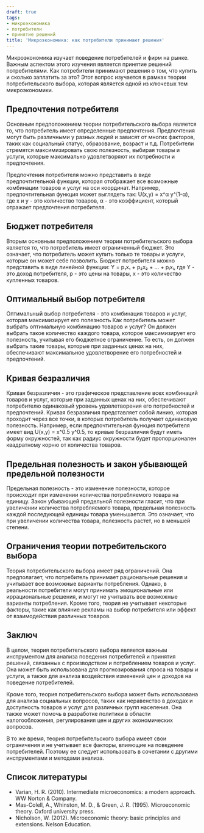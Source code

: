 ```yaml
---
draft: true
tags:
- микроэкономика
- потребители
- принятие решений
title: 'Микроэкономика: как потребители принимают решения'
---
```


Микроэкономика изучает поведение потребителей и фирм на рынке. Важным аспектом этого изучения является принятие решений потребителями. Как потребители принимают решения о том, что купить и сколько заплатить за это? Этот вопрос изучается в рамках теории потребительского выбора, которая является одной из ключевых тем микроэкономики.

## Предпочтения потребителя

Основным предположением теории потребительского выбора является то, что потребитель имеет определенные предпочтения. Предпочтения могут быть различными у разных людей и зависят от многих факторов, таких как социальный статус, образование, возраст и т.д. Потребители стремятся максимизировать свою полезность, выбирая товары и услуги, которые максимально удовлетворяют их потребности и предпочтения.

Предпочтения потребителя можно представить в виде предпочтительной функции, которая отображает все возможные комбинации товаров и услуг на оси координат. Например, предпочтительная функция может выглядеть так: U(x,y) = x^α y^(1-α), где x и y - это количество товаров, α - это коэффициент, который отражает предпочтения потребителя.

## Бюджет потребителя

Вторым основным предположением теории потребительского выбора является то, что потребитель имеет ограниченный бюджет. Это означает, что потребитель может купить только те товары и услуги, которые он может себе позволить. Бюджет потребителя можно представить в виде линейной функции: Y = p₁x₁ + p₂x₂ + ... + pᵢxᵢ, где Y - это доход потребителя, p - это цены на товары, x - это количество купленных товаров.

## Оптимальный выбор потребителя

Оптимальный выбор потребителя - это комбинация товаров и услуг, которая максимизирует его полезность
Как потребитель может выбрать оптимальную комбинацию товаров и услуг? Он должен выбрать такое количество каждого товара, которое максимизирует его полезность, учитывая его бюджетное ограничение. То есть, он должен выбрать такие товары, которые при заданных ценах на них, обеспечивают максимальное удовлетворение его потребностей и предпочтений.

## Кривая безразличия

Кривая безразличия - это графическое представление всех комбинаций товаров и услуг, которые при заданных ценах на них, обеспечивают потребителю одинаковый уровень удовлетворения его потребностей и предпочтений. Кривая безразличия представляет собой линию, которая проходит через все точки, в которых потребитель получает одинаковую полезность. Например, если предпочтительная функция потребителя имеет вид U(x,y) = x^0.5 y^0.5, то кривые безразличия будут иметь форму окружностей, так как радиус окружности будет пропорционален квадратному корню от количества товаров.

## Предельная полезность и закон убывающей предельной полезности

Предельная полезность - это изменение полезности, которое происходит при изменении количества потребляемого товара на единицу. Закон убывающей предельной полезности гласит, что при увеличении количества потребляемого товара, предельная полезность каждой последующей единицы товара уменьшается. Это означает, что при увеличении количества товара, полезность растет, но в меньшей степени.

## Ограничения теории потребительского выбора

Теория потребительского выбора имеет ряд ограничений. Она предполагает, что потребитель принимает рациональные решения и учитывает все возможные варианты потребления. Однако, в реальности потребители могут принимать эмоциональные или иррациональные решения, и могут не учитывать все возможные варианты потребления. Кроме того, теория не учитывает некоторые факторы, такие как влияние рекламы на выбор потребителя или эффект от взаимодействия различных товаров.

## Заключ
В целом, теория потребительского выбора является важным инструментом для анализа поведения потребителей и принятия решений, связанных с производством и потреблением товаров и услуг. Она может быть использована для прогнозирования спроса на товары и услуги, а также для анализа воздействия изменений цен и доходов на поведение потребителей.

Кроме того, теория потребительского выбора может быть использована для анализа социальных вопросов, таких как неравенство в доходах и доступность товаров и услуг для различных групп населения. Она также может помочь в разработке политики в области налогообложения, регулирования цен и других экономических вопросов.

В то же время, теория потребительского выбора имеет свои ограничения и не учитывает все факторы, влияющие на поведение потребителей. Поэтому ее следует использовать в сочетании с другими инструментами и методами анализа.

## Список литературы

- Varian, H. R. (2010). Intermediate microeconomics: a modern approach. WW Norton & Company.
- Mas-Colell, A., Whinston, M. D., & Green, J. R. (1995). Microeconomic theory. Oxford university press.
- Nicholson, W. (2012). Microeconomic theory: basic principles and extensions. Nelson Education.